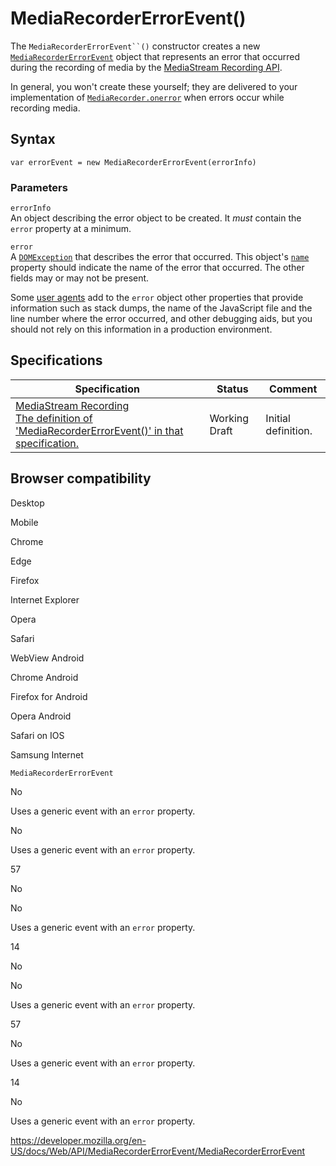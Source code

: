 MediaRecorderErrorEvent()
=========================

The `MediaRecorderErrorEvent``()` constructor creates a new [`MediaRecorderErrorEvent`](../mediarecordererrorevent) object that represents an error that occurred during the recording of media by the [MediaStream Recording API](../mediastream_recording_api).

In general, you won't create these yourself; they are delivered to your implementation of [`MediaRecorder.onerror`](../mediarecorder/onerror) when errors occur while recording media.

Syntax
------

    var errorEvent = new MediaRecorderErrorEvent(errorInfo)

### Parameters

`errorInfo`  
An object describing the error object to be created. It *must* contain the `error` property at a minimum.

`error`  
A [`DOMException`](../domexception) that describes the error that occurred. This object's [`name`](../domexception/name) property should indicate the name of the error that occurred. The other fields may or may not be present.

Some [user agents](https://developer.mozilla.org/en-US/docs/Glossary/User_agent) add to the `error` object other properties that provide information such as stack dumps, the name of the JavaScript file and the line number where the error occurred, and other debugging aids, but you should not rely on this information in a production environment.

Specifications
--------------

<table><thead><tr class="header"><th>Specification</th><th>Status</th><th>Comment</th></tr></thead><tbody><tr class="odd"><td><a href="https://w3c.github.io/mediacapture-record/#dom-mediarecordererrorevent-mediarecordererrorevent">MediaStream Recording<br />
<span class="small">The definition of 'MediaRecorderErrorEvent()' in that specification.</span></a></td><td><span class="spec-wd">Working Draft</span></td><td>Initial definition.</td></tr></tbody></table>

Browser compatibility
---------------------

Desktop

Mobile

Chrome

Edge

Firefox

Internet Explorer

Opera

Safari

WebView Android

Chrome Android

Firefox for Android

Opera Android

Safari on IOS

Samsung Internet

`MediaRecorderErrorEvent`

No

Uses a generic event with an `error` property.

No

Uses a generic event with an `error` property.

57

No

No

Uses a generic event with an `error` property.

14

No

No

Uses a generic event with an `error` property.

57

No

Uses a generic event with an `error` property.

14

No

Uses a generic event with an `error` property.

<a href="https://developer.mozilla.org/en-US/docs/Web/API/MediaRecorderErrorEvent/MediaRecorderErrorEvent" class="_attribution-link">https://developer.mozilla.org/en-US/docs/Web/API/MediaRecorderErrorEvent/MediaRecorderErrorEvent</a>
